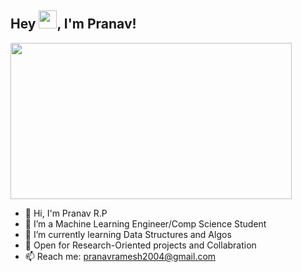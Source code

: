 <!--![68747470733a2f2f726973686176616e616e642e6769746875622e696f2f7374617469632f696d616765732f6772656574696e67732e676966](https://user-images.githubusercontent.com/100747886/215262111-8a90642e-e934-4da4-b1a9-7f8b1ede4e75.gif)-->

## Hey <img src="https://github.com/TheDudeThatCode/TheDudeThatCode/blob/master/Assets/Hi.gif" width="29px">, I'm Pranav!


<img src="https://user-images.githubusercontent.com/100747886/215262111-8a90642e-e934-4da4-b1a9-7f8b1ede4e75.gif" width="450" height="250">

<!--[![Pranav's GitHub stats](https://github-readme-stats.vercel.app/api?username=pranav-on-github)](https://github.com/pranav-on-github/github-readme-stats)-->


- 👋 Hi, I'm Pranav R.P
- 👀 I’m a Machine Learning Engineer/Comp Science Student
- 🌱 I’m currently learning Data Structures and Algos
- 💞️ Open for Research-Oriented projects and Collabration                       
- 📫 Reach me: pranavramesh2004@gmail.com



<!---
pranav-on-github/pranav-on-github is a ✨ special ✨ repository because its `README.md` (this file) appears on your GitHub profile.
You can click the Preview link to take a look at your changes.
--->
